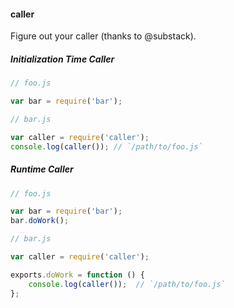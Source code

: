 #### caller

Figure out your caller (thanks to @substack).

##### Initialization Time Caller
```javascript
// foo.js

var bar = require('bar');
```

```javascript
// bar.js

var caller = require('caller');
console.log(caller()); // `/path/to/foo.js`
```

##### Runtime Caller
```javascript
// foo.js

var bar = require('bar');
bar.doWork();
```

```javascript
// bar.js

var caller = require('caller');

exports.doWork = function () {
    console.log(caller());  // `/path/to/foo.js`
};
```
